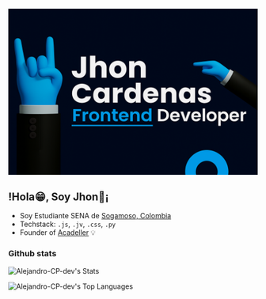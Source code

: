 
[![Jhon Cardenas](https://github.com/Alejandro-CP-dev/Alejandro-CP-dev/blob/main/img/banner.png)](https://Alejandro-CP-dev.dev/)

## !Hola😁, Soy Jhon🍄¡
* Soy Estudiante SENA de [Sogamoso, Colombia](https://youtu.be/iyteoh7jreA?si=7JUJ___RtQQoM0gh) 
* Techstack: `.js`, `.jv`, `.css`, `.py` 
* Founder of [Acadeller](https://github.com/Acadeller) 💡

### Github stats

![Alejandro-CP-dev's Stats](https://github-readme-stats.vercel.app/api?username=Alejandro-CP-dev&theme=dracula&show_icons=true&hide_border=true&count_private=true)

![Alejandro-CP-dev's Top Languages](https://github-readme-stats.vercel.app/api/top-langs/?username=Alejandro-CP-dev&theme=dracula&show_icons=true&hide_border=true&layout=compact)



